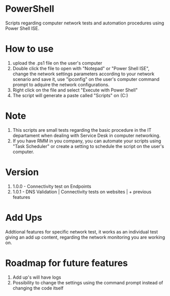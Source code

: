 # PowerShell
Scripts regarding computer network tests and automation procedures using Power Shell ISE.

# How to use
1. upload the .ps1 file on the user's computer
2. Double click the file to open with "Notepad" or "Power Shell ISE", change the network settings parameters according to your network scenario and save it, use "ipconfig" on the user's computer command prompt to adquire the network configurations.
3. Right click on the file and select "Execute with Power Shell"
4. The script will generate a paste called "Scripts" on (C:)

# Note
1. This scripts are small tests regarding the basic procedure in the IT departament when dealing with Service Desk in computer networking. 
2. If you have RMM in you company, you can automate your scripts using "Task Scheduler" or create a setting to schedule the script on the user's computer.

# Version
1. 1.0.0 - Connectivity test on Endpoints
2. 1.0.1 - DNS Validation | Connectivity tests on websites | + previous features

# Add Ups
Addtional features for specific network test, it works as an individual test giving an add up content, regarding the network monitoring you are working on.

# Roadmap for future features
1. Add up's will have logs
2. Possibility to change the settings using the command prompt instead of changing the code itself
